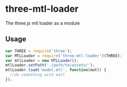 # three-mtl-loader


The three.js mtl loader as a module

## Usage

```javascript
var THREE = require('three');
var MTLLoader = require('three-mtl-loader')(THREE);
var mtlLoader = new MTLLoader();
mtlLoader.setPath('./path/to/assets/');
mtlLoader.load('model.mtl', function(matl) {
  //do something with matl
});
```
